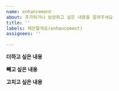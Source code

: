 ```yaml
---
name: enhancement
about: 추가하거나 보완하고 싶은 내용을 알려주세요
title: ''
labels: 제안할게요(enhancement)
assignees: ''

---
```


**더하고 싶은 내용**


**빼고 싶은 내용**


**고치고 싶은 내용**

